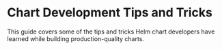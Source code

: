 # Chart Development Tips and Tricks
This guide covers some of the tips and tricks Helm chart developers have learned while building production-quality charts.


